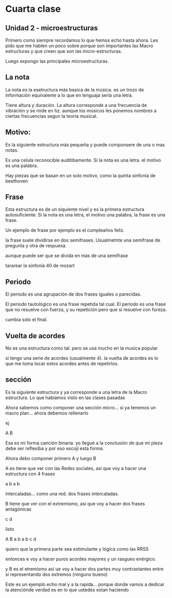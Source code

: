 # Cuarta clase

## Unidad 2 - microestructuras

Primero como siempre recordamos lo que hemos echo hasta ahora. Les pido que me hablen un poco sobre porque son importantes las Macro estructuras y que creen que son las micro-estructuras.

Luego expongo las principales microestructuras.

## La nota

La nota es la esetructura más basica de la música. es un trozo de información equivalente a lo que en lenguaja sería una letra.

Tiene altura y duración.
La altura corresponde a una frecuencia de vibración y se mide en hz. aunque los músicos les ponemos nombres a ciertas frecuencias segun la teoría musical.

## Motivo:

Es la siguiente estructura más pequeña y puede componsere de una o mas notas.

Es una celula reconocible auditibamente.
Si la nota es una letra. el motivo es una palabra.

Hay piezas que se basan en un solo motivo, como la quinta sinfonía de beethoven


## Frase

Esta estructura es de un siquiente nivel y es la primera estructura autosuficiente. Si la nota es una letra, el motivo una palabra, la frase es una frase.

Un ejemplo de frase por ejemplo es el cumpleaños feliz.

la frase suele dividirse en dos semifrases. Usualmetnte una semifrase de pregunta y otra de respuesa.

aunque puede ser que se divida en más de una semifrase

tararear la sinfonía 40 de mozart

## Periodo

El periodo es una agrupación de dos frases iguales o parecidas.

El periodo tautológico es una frase repetida tal cual.
El periodo es una frase que no resuelve con fuerza, y su repetición pero que si resuelve con fureza.

cambia solo el final.

## Vuelta de acordes

No es una estructura como tal. pero se usa mucho en la musica popular

si tengo una serie de acordes (usualmente 4). la vuelta de acordes es lo que me toma tocar estos acordes antes de repetirlos.

## sección

Es la siguiente estructura y ya corresponde a una letra de la Macro estructura. Lo que habíamos visto en las clases pasadas

Ahora sabemos como componer una sección micro... si ya tenemos un macro plan... ahora debemos rellenarlo

ej

A       B

Esa es mi forma canción binaria. yo llegué a la conclusión de que mi pieza debe ser reflexiba y por eso escojí esta forma.

Ahora debo componer primero A y luego B


A es tiene que ver con las Redes sociales, así que voy a hacer una estructura con 4 frases

a   b   a   b

intercaladas... como una red. dos frases intercaladas.

B tiene que ver con el extremismo, así que voy a hacer dos frases antagónicas

c   d

listo

A           B
a b a b     c  d

quiero que la primera parte sea estimulante y lógica como las RRSS

entonces e voy a hacer puros acordes mayores y un rasgueo enérgico. 

y B es el etremismo así     ue voy a hacer dos partes muy contrastantes entre sí representando dos extremos (ninguno bueno)

Este es un ejemplo echo mal y a la rapida... porque donde vamos a dedicar la atenciónde verdad es en lo que ustedes estan haciendo